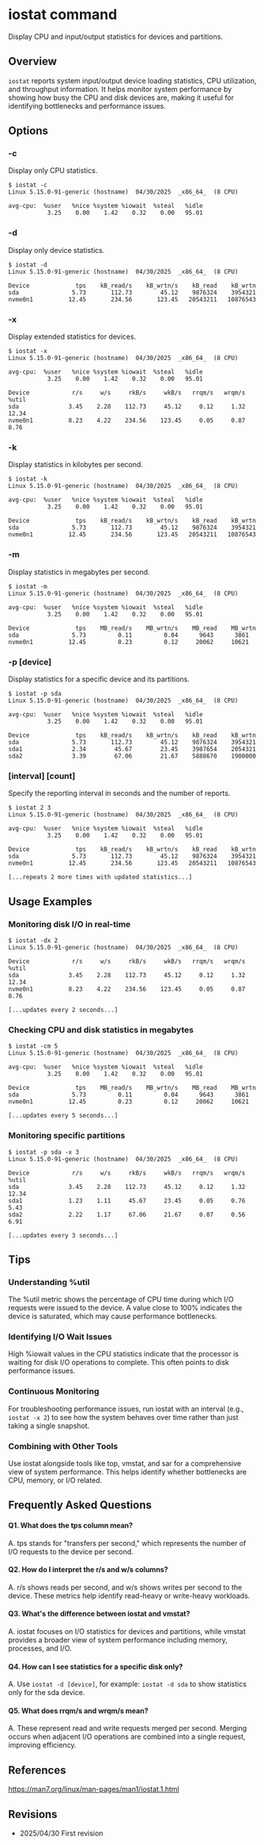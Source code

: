 # iostat command

Display CPU and input/output statistics for devices and partitions.

## Overview

`iostat` reports system input/output device loading statistics, CPU utilization, and throughput information. It helps monitor system performance by showing how busy the CPU and disk devices are, making it useful for identifying bottlenecks and performance issues.

## Options

### **-c**

Display only CPU statistics.

```console
$ iostat -c
Linux 5.15.0-91-generic (hostname)  04/30/2025  _x86_64_  (8 CPU)

avg-cpu:  %user   %nice %system %iowait  %steal   %idle
           3.25    0.00    1.42    0.32    0.00   95.01
```

### **-d**

Display only device statistics.

```console
$ iostat -d
Linux 5.15.0-91-generic (hostname)  04/30/2025  _x86_64_  (8 CPU)

Device             tps    kB_read/s    kB_wrtn/s    kB_read    kB_wrtn
sda               5.73       112.73        45.12    9876324    3954321
nvme0n1          12.45       234.56       123.45   20543211   10876543
```

### **-x**

Display extended statistics for devices.

```console
$ iostat -x
Linux 5.15.0-91-generic (hostname)  04/30/2025  _x86_64_  (8 CPU)

avg-cpu:  %user   %nice %system %iowait  %steal   %idle
           3.25    0.00    1.42    0.32    0.00   95.01

Device            r/s     w/s     rkB/s     wkB/s   rrqm/s   wrqm/s  %util
sda              3.45    2.28    112.73     45.12     0.12     1.32  12.34
nvme0n1          8.23    4.22    234.56    123.45     0.05     0.87   8.76
```

### **-k**

Display statistics in kilobytes per second.

```console
$ iostat -k
Linux 5.15.0-91-generic (hostname)  04/30/2025  _x86_64_  (8 CPU)

avg-cpu:  %user   %nice %system %iowait  %steal   %idle
           3.25    0.00    1.42    0.32    0.00   95.01

Device             tps    kB_read/s    kB_wrtn/s    kB_read    kB_wrtn
sda               5.73       112.73        45.12    9876324    3954321
nvme0n1          12.45       234.56       123.45   20543211   10876543
```

### **-m**

Display statistics in megabytes per second.

```console
$ iostat -m
Linux 5.15.0-91-generic (hostname)  04/30/2025  _x86_64_  (8 CPU)

avg-cpu:  %user   %nice %system %iowait  %steal   %idle
           3.25    0.00    1.42    0.32    0.00   95.01

Device             tps    MB_read/s    MB_wrtn/s    MB_read    MB_wrtn
sda               5.73         0.11         0.04      9643      3861
nvme0n1          12.45         0.23         0.12     20062     10621
```

### **-p [device]**

Display statistics for a specific device and its partitions.

```console
$ iostat -p sda
Linux 5.15.0-91-generic (hostname)  04/30/2025  _x86_64_  (8 CPU)

avg-cpu:  %user   %nice %system %iowait  %steal   %idle
           3.25    0.00    1.42    0.32    0.00   95.01

Device             tps    kB_read/s    kB_wrtn/s    kB_read    kB_wrtn
sda               5.73       112.73        45.12    9876324    3954321
sda1              2.34        45.67        23.45    3987654    2054321
sda2              3.39        67.06        21.67    5888670    1900000
```

### **[interval] [count]**

Specify the reporting interval in seconds and the number of reports.

```console
$ iostat 2 3
Linux 5.15.0-91-generic (hostname)  04/30/2025  _x86_64_  (8 CPU)

avg-cpu:  %user   %nice %system %iowait  %steal   %idle
           3.25    0.00    1.42    0.32    0.00   95.01

Device             tps    kB_read/s    kB_wrtn/s    kB_read    kB_wrtn
sda               5.73       112.73        45.12    9876324    3954321
nvme0n1          12.45       234.56       123.45   20543211   10876543

[...repeats 2 more times with updated statistics...]
```

## Usage Examples

### Monitoring disk I/O in real-time

```console
$ iostat -dx 2
Linux 5.15.0-91-generic (hostname)  04/30/2025  _x86_64_  (8 CPU)

Device            r/s     w/s     rkB/s     wkB/s   rrqm/s   wrqm/s  %util
sda              3.45    2.28    112.73     45.12     0.12     1.32  12.34
nvme0n1          8.23    4.22    234.56    123.45     0.05     0.87   8.76

[...updates every 2 seconds...]
```

### Checking CPU and disk statistics in megabytes

```console
$ iostat -cm 5
Linux 5.15.0-91-generic (hostname)  04/30/2025  _x86_64_  (8 CPU)

avg-cpu:  %user   %nice %system %iowait  %steal   %idle
           3.25    0.00    1.42    0.32    0.00   95.01

Device             tps    MB_read/s    MB_wrtn/s    MB_read    MB_wrtn
sda               5.73         0.11         0.04      9643      3861
nvme0n1          12.45         0.23         0.12     20062     10621

[...updates every 5 seconds...]
```

### Monitoring specific partitions

```console
$ iostat -p sda -x 3
Linux 5.15.0-91-generic (hostname)  04/30/2025  _x86_64_  (8 CPU)

Device            r/s     w/s     rkB/s     wkB/s   rrqm/s   wrqm/s  %util
sda              3.45    2.28    112.73     45.12     0.12     1.32  12.34
sda1             1.23    1.11     45.67     23.45     0.05     0.76   5.43
sda2             2.22    1.17     67.06     21.67     0.07     0.56   6.91

[...updates every 3 seconds...]
```

## Tips

### Understanding %util

The %util metric shows the percentage of CPU time during which I/O requests were issued to the device. A value close to 100% indicates the device is saturated, which may cause performance bottlenecks.

### Identifying I/O Wait Issues

High %iowait values in the CPU statistics indicate that the processor is waiting for disk I/O operations to complete. This often points to disk performance issues.

### Continuous Monitoring

For troubleshooting performance issues, run iostat with an interval (e.g., `iostat -x 2`) to see how the system behaves over time rather than just taking a single snapshot.

### Combining with Other Tools

Use iostat alongside tools like top, vmstat, and sar for a comprehensive view of system performance. This helps identify whether bottlenecks are CPU, memory, or I/O related.

## Frequently Asked Questions

#### Q1. What does the tps column mean?
A. tps stands for "transfers per second," which represents the number of I/O requests to the device per second.

#### Q2. How do I interpret the r/s and w/s columns?
A. r/s shows reads per second, and w/s shows writes per second to the device. These metrics help identify read-heavy or write-heavy workloads.

#### Q3. What's the difference between iostat and vmstat?
A. iostat focuses on I/O statistics for devices and partitions, while vmstat provides a broader view of system performance including memory, processes, and I/O.

#### Q4. How can I see statistics for a specific disk only?
A. Use `iostat -d [device]`, for example: `iostat -d sda` to show statistics only for the sda device.

#### Q5. What does rrqm/s and wrqm/s mean?
A. These represent read and write requests merged per second. Merging occurs when adjacent I/O operations are combined into a single request, improving efficiency.

## References

https://man7.org/linux/man-pages/man1/iostat.1.html

## Revisions

- 2025/04/30 First revision